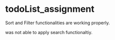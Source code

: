 # todoList_assignment

Sort and Filter functionalities are working properly.

was not able to apply search functionaltiy.

